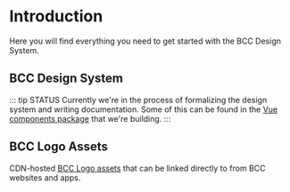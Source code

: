 # Introduction

Here you will find everything you need to get started with the BCC Design System.

## BCC Design System

::: tip STATUS
Currently we're in the process of formalizing the design system and writing documentation. Some of this can be found in the [Vue components package](https://developer.bcc.no/bcc-vue-components/) that we're building.
:::

## BCC Logo Assets

CDN-hosted [BCC Logo assets](/bcc-design/logos.md) that can be linked directly to from BCC websites and apps.
